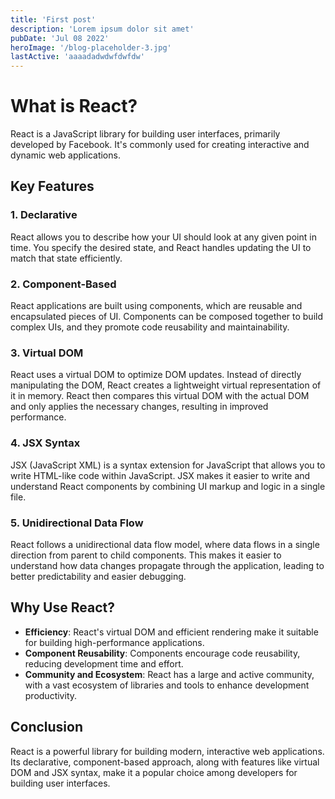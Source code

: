 ```yaml
---
title: 'First post'
description: 'Lorem ipsum dolor sit amet'
pubDate: 'Jul 08 2022'
heroImage: '/blog-placeholder-3.jpg'
lastActive: 'aaaadadwdwfdwfdw'
---
```

# What is React?

React is a JavaScript library for building user interfaces, primarily developed by Facebook. It's commonly used for creating interactive and dynamic web applications.

## Key Features

### 1. Declarative

React allows you to describe how your UI should look at any given point in time. You specify the desired state, and React handles updating the UI to match that state efficiently.

### 2. Component-Based

React applications are built using components, which are reusable and encapsulated pieces of UI. Components can be composed together to build complex UIs, and they promote code reusability and maintainability.

### 3. Virtual DOM

React uses a virtual DOM to optimize DOM updates. Instead of directly manipulating the DOM, React creates a lightweight virtual representation of it in memory. React then compares this virtual DOM with the actual DOM and only applies the necessary changes, resulting in improved performance.

### 4. JSX Syntax

JSX (JavaScript XML) is a syntax extension for JavaScript that allows you to write HTML-like code within JavaScript. JSX makes it easier to write and understand React components by combining UI markup and logic in a single file.

### 5. Unidirectional Data Flow

React follows a unidirectional data flow model, where data flows in a single direction from parent to child components. This makes it easier to understand how data changes propagate through the application, leading to better predictability and easier debugging.

## Why Use React?

- **Efficiency**: React's virtual DOM and efficient rendering make it suitable for building high-performance applications.
- **Component Reusability**: Components encourage code reusability, reducing development time and effort.
- **Community and Ecosystem**: React has a large and active community, with a vast ecosystem of libraries and tools to enhance development productivity.

## Conclusion

React is a powerful library for building modern, interactive web applications. Its declarative, component-based approach, along with features like virtual DOM and JSX syntax, make it a popular choice among developers for building user interfaces.
